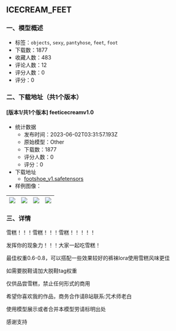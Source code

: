 ## ICECREAM_FEET
### 一、模型概述

- 标签：`objects`, `sexy`, `pantyhose`, `feet`, `foot`
- 下载数：1877
- 收藏人数：483
- 评论人数：12
- 评分人数：0
- 评分：0

### 二、下载地址（共1个版本）

#### [版本1/共1个版本] feeticecreamv1.0

- 统计数据
  - 发布时间：2023-06-02T03:31:57.193Z
  - 原始模型：Other
  - 下载数：1877
  - 评分人数：0
  - 评分：0
- 下载地址
  - [footshoe_v1.safetensors](https://civitai.com/api/download/models/87405)
- 样例图像：

| <img src="https://image.civitai.com/xG1nkqKTMzGDvpLrqFT7WA/565917f9-8549-4d81-b3f3-fc770db255d6/width=450/1000450.jpeg" /> | <img src="https://image.civitai.com/xG1nkqKTMzGDvpLrqFT7WA/c42d9e79-8ec8-43da-b30f-715c7ea89c8d/width=450/1000453.jpeg" /> | <img src="https://image.civitai.com/xG1nkqKTMzGDvpLrqFT7WA/913ed0ce-2639-4141-abd0-82c11442d21e/width=450/1000455.jpeg" /> | <img src="https://image.civitai.com/xG1nkqKTMzGDvpLrqFT7WA/4226047f-76a6-4ede-8795-c1737993a817/width=450/1000457.jpeg" /> |
| ---- | ---- | ---- | ---- |


### 三、详情
<p>雪糕！！！雪糕！！！雪糕！！！！！</p><p>发挥你的现象力！！！大家一起吃雪糕！</p><p>最佳权重0.6-0.8，可以搭配一些效果较好的裤袜lora使用雪糕风味更佳</p><p>如需要脱鞋请加大脱鞋tag权重</p><p>仅供品尝雪糕，禁止任何形式的商用</p><p>希望你喜欢我的作品，商务合作请B站联系:咒术师老白</p><p>使用模型展示或者合并本模型劳请标明出处</p><p>感谢支持</p>